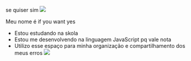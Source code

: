 se quiser sim
![](https://media.tenor.com/eRGU5l2v-_wAAAAi/cat-meme.gif)

Meu nome é if you want yes

- Estou estudando na skola
- Estou me desenvolvendo na linguagem JavaScript pq vale nota
- Utilizo esse espaço para minha organização e compartilhamento dos meus erros
![](https://media1.tenor.com/m/kRlG2TkDrBoAAAAC/cat-cat-meme.gif)

